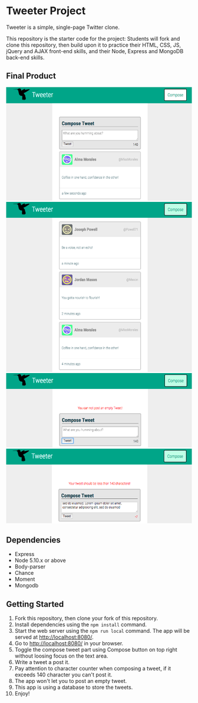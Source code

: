 # Tweeter Project

Tweeter is a simple, single-page Twitter clone.

This repository is the starter code for the project: Students will fork and clone this repository, then build upon it to practice their HTML, CSS, JS, jQuery and AJAX front-end skills, and their Node, Express and MongoDB back-end skills.

## Final Product

!["Screenshot of a new tweet"](https://github.com/AmirGhan/tweeter/blob/master/docs/just-tweeted.png)
!["Screenshot of tweets history"](https://github.com/AmirGhan/tweeter/blob/master/docs/tweets-history.png)
!["Screenshot of error on empty tweet"](https://github.com/AmirGhan/tweeter/blob/master/docs/empty-tweet.png)
!["Screenshot of error on exceeded characters"](https://github.com/AmirGhan/tweeter/blob/master/docs/exceeded-characters.png)


## Dependencies

- Express
- Node 5.10.x or above
- Body-parser
- Chance
- Moment
- Mongodb

## Getting Started

1. Fork this repository, then clone your fork of this repository.
2. Install dependencies using the `npm install` command.
3. Start the web server using the `npm run local` command. The app will be served at <http://localhost:8080/>.
4. Go to <http://localhost:8080/> in your browser.
5. Toggle the compose tweet part using Compose button on top right without loosing focus on the text area.
6. Write a tweet a post it.
7. Pay attention to character counter when composing a tweet, if it exceeds 140 character you can't post it.
8. The app won't let you to post an empty tweet.
9. This app is using a database to store the tweets.
10. Enjoy!
